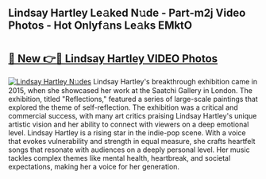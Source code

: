 ## Lindsay Hartley Le𝚊ked N𝚞de - Part-m2j Video Photos - Hot Onlyf𝚊ns Le𝚊ks EMktO

# <h2><a href="http://ac31559.deff.icu/?id=Lindsay+Hartley">🔗 New 👉🔴 Lindsay Hartley VIDEO Photos</a></h2>

[![Lindsay Hartley N𝚞des](https://i.imgur.com/rIISA9y.gif)](http://ac31559.deff.icu/?id=Lindsay+Hartley)
Lindsay Hartley's breakthrough exhibition came in 2015, when she showcased her work at the Saatchi Gallery in London. The exhibition, titled "Reflections," featured a series of large-scale paintings that explored the theme of self-reflection. The exhibition was a critical and commercial success, with many art critics praising Lindsay Hartley's unique artistic vision and her ability to connect with viewers on a deep emotional level. Lindsay Hartley is a rising star in the indie-pop scene. With a voice that evokes vulnerability and strength in equal measure, she crafts heartfelt songs that resonate with audiences on a deeply personal level. Her music tackles complex themes like mental health, heartbreak, and societal expectations, making her a voice for her generation.
